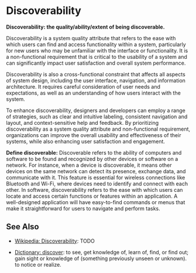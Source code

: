 # Discoverability

**Discoverability: the quality/ability/extent of being discoverable.**

<span data-chatgpt-prompt="explain discoverability (system quality attribute, cross-functional constraint, non-functional requirement)">

Discoverability is a system quality attribute that refers to the ease with which users can find and access functionality within a system, particularly for new users who may be unfamiliar with the interface or functionality. It is a non-functional requirement that is critical to the usability of a system and can significantly impact user satisfaction and overall system performance.

Discoverability is also a cross-functional constraint that affects all aspects of system design, including the user interface, navigation, and information architecture. It requires careful consideration of user needs and expectations, as well as an understanding of how users interact with the system.

To enhance discoverability, designers and developers can employ a range of strategies, such as clear and intuitive labeling, consistent navigation and layout, and context-sensitive help and feedback. By prioritizing discoverability as a system quality attribute and non-functional requirement, organizations can improve the overall usability and effectiveness of their systems, while also enhancing user satisfaction and engagement.

</span>

**Define discoverable:** <span data-chatgpt-prompt="define discoverable (computers and software)">Discoverable refers to the ability of computers and software to be found and recognized by other devices or software on a network. For instance, when a device is discoverable, it means other devices on the same network can detect its presence, exchange data, and communicate with it. This feature is essential for wireless connections like Bluetooth and Wi-Fi, where devices need to identify and connect with each other. In software, discoverability refers to the ease with which users can locate and access certain functions or features within an application. A well-designed application will have easy-to-find commands or menus that make it straightforward for users to navigate and perform tasks.

## See Also

* [Wikipedia: Discoverability](https://wikipedia.org/wiki/Discoverability): TODO

* [Dictionary: discover](https://www.dictionary.com/browse/discover): to see, get knowledge of, learn of, find, or find out; gain sight or knowledge of (something previously unseen or unknown). to notice or realize.
</span>

